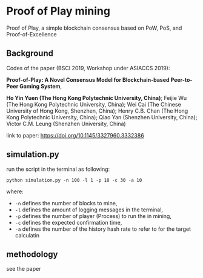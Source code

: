 # Proof of Play mining
Proof of Play, a simple blockchain consensus based on PoW, PoS, and Proof-of-Excellence


## Background
Codes of the paper (BSCI 2019, Workshop under ASIACCS 2019):

**Proof-of-Play: A Novel Consensus Model for Blockchain-based Peer-to-Peer Gaming System**, 

**Ho Yin Yuen (The Hong Kong Polytechnic University, China)**; Feijie Wu (The Hong Kong Polytechnic University, China); Wei Cai (The Chinese University of Hong Kong, Shenzhen, China); Henry C.B. Chan (The Hong Kong Polytechnic University, China); Qiao Yan (Shenzhen University, China); Victor C.M. Leung (Shenzhen University, China)

link to paper: https://doi.org/10.1145/3327960.3332386

## simulation.py

run the script in the terminal as following:

```
python simulation.py -n 100 -l 1 -p 10 -c 30 -a 10
```

where:
* ```-n``` defines the number of blocks to mine,
* ```-l``` defines the amount of logging messages in the terminal,
* ```-p``` defines the number of player (Process) to run the in mining,
* ```-c``` defines the expected confirmation time,
* ```-a``` defines the number of the history hash rate to refer to for the target calculatin

## methodology

see the paper

